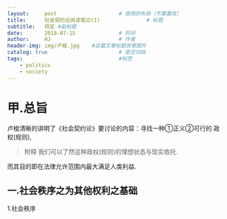 ```yaml
---
layout:     post                    # 使用的布局（不需要改）
title:      社会契约论阅读笔记(1)               # 标题 
subtitle:   待定 #副标题
date:       2018-07-15              # 时间
author:     HJ                      # 作者
header-img: img/卢梭.jpg    #这篇文章标题背景图片
catalog: true                       # 是否归档
tags:                               #标签
    - politics
    - society
---
```

# 甲.总旨
    
卢梭清晰的讲明了《社会契约论》要讨论的内容：寻找一种①正义②可行的 政权(规则),
> 附释 我们可以了然这种政权(规则)的理想状态与现实依托.

而其目的即在法律允许范围内最大满足人类利益.

## 一.社会秩序之为其他权利之基础

1.社会秩序
